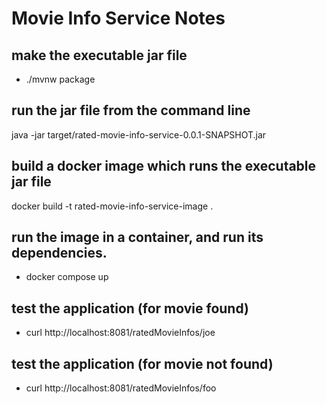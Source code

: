 # Movie Info Service Notes

## make the executable jar file
* ./mvnw package

## run the jar file from the command line
java -jar target/rated-movie-info-service-0.0.1-SNAPSHOT.jar

## build a docker image which runs the executable jar file
docker build -t rated-movie-info-service-image .

## run the image in a container, and run its dependencies.
* docker compose up

## test the application (for movie found)
* curl http://localhost:8081/ratedMovieInfos/joe

## test the application (for movie not found)
* curl http://localhost:8081/ratedMovieInfos/foo
